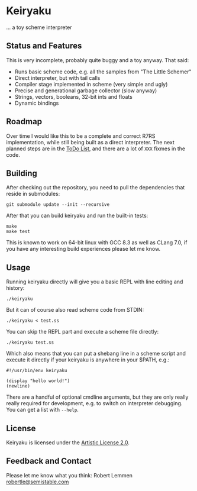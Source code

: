 # Keiryaku

... a toy scheme interpreter

## Status and Features

This is very incomplete, probably quite buggy and a toy anyway. That said:

* Runs basic scheme code, e.g. all the samples from "The Little Schemer"
* Direct interpreter, but with tail calls
* Compiler stage implemented in scheme (very simple and ugly)
* Precise and generational garbage collector (slow anyway)
* Strings, vectors, booleans, 32-bit ints and floats 
* Dynamic bindings

## Roadmap

Over time I would like this to be a complete and correct R7RS implementation,
while still being built as a direct interpreter. The next planned steps are in
the [ToDo List](TODO.md), and there are a lot of `XXX` fixmes in the code.

## Building

After checking out the repository, you need to pull the dependencies that reside
in submodules:

    git submodule update --init --recursive

After that you can build keiryaku and run the built-in tests:

	make
	make test

This is known to work on 64-bit linux with GCC 8.3 as well as CLang 7.0, if you 
have any interesting build experiences please let me know.

## Usage

Running keiryaku directly will give you a basic REPL with line editing and
history:

    ./keiryaku

But it can of course also read scheme code from STDIN:

    ./keiryaku < test.ss

You can skip the REPL part and execute a scheme file directly:

    ./keiryaku test.ss

Which also means that you can put a shebang line in a scheme script and execute
it directly if your keiryaku is anywhere in your $PATH, e.g.:

```
#!/usr/bin/env keiryaku

(display "hello world!")
(newline)
```

There are a handful of optional cmdline arguments, but they are only really
really required for development, e.g. to switch on interpreter debugging. You
can get a list with `--help`.

## License

Keiryaku is licensed under the [Artistic License 2.0](https://opensource.org/licenses/Artistic-2.0).

## Feedback and Contact

Please let me know what you think: Robert Lemmen <robertle@semistable.com>
